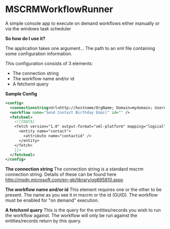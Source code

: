 # MSCRMWorkflowRunner

A simple console app to execute on demand workflows either manually or via the windows task scheduler

**So how do I use it?**

The application takes one argument... The path to an xml file containing some configuration information.

This configuration consists of 3 elements:
* The connection string
* The workflow name and/or id
* A fetchxml query

**Sample Config**

```xml
<config>
  <connectionstring>Url=http://hostname/OrgName; Domain=mydomain; Username=Administrator; Password=Password1;</connectionstring>
  <workflow name="Send Contact Birthday Email" id="" />
  <fetchxml>
    <![CDATA[
    <fetch version="1.0" output-format="xml-platform" mapping="logical" distinct="false">
      <entity name="contact">
        <attribute name="contactid" />
      </entity>
    </fetch>
    ]]>
  </fetchxml>
</config>
```

**The connection string**
The connection string is a standard mscrm connection string. Details of these can be found here http://msdn.microsoft.com/en-gb/library/gg695810.aspx

**The workflow name and/or id**
This element requires one or the other to be present. The name as you see it in mscrm or the id (GUID). The workflow must be enabled for "on demand" execution.

**A fetchxml query**
This is the query for the entities/records you wish to run the workflow against. The workflow will only be run against the entities/records return by this query.
